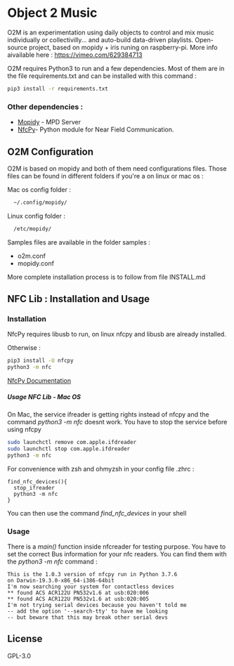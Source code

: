 

# Object 2 Music

O2M is an experimentation using daily objects to control and mix music individually or collectivilly... and auto-build data-driven playlists.
Open-source project, based on mopidy + iris runing on raspberry-pi.
More info aivailable here : https://vimeo.com/629384713

O2M requires Python3 to run and a few dependencies. Most of them are in the file requirements.txt and can be installed with this command :

```sh
pip3 install -r requirements.txt
```

### Other dependencies :

- [Mopidy](https://docs.mopidy.com/en/latest/installation/) - MPD Server
- [NfcPy](https://pypi.org/project/nfcpy/)- Python module for Near Field Communication.

## O2M Configuration

O2M is based on mopidy and both of them need configurations files. Those files can be found in different folders if you're a on linux or mac os :

Mac os config folder :

```sh
  ~/.config/mopidy/
```

Linux config folder :

```sh
  /etc/mopidy/
```

Samples files are available in the folder samples :
- o2m.conf
- mopidy.conf

More complete installation process is to follow from file INSTALL.md 

## NFC Lib : Installation and Usage

### Installation

NfcPy requires libusb to run, on linux nfcpy and libusb are already installed.

Otherwise :

```sh
pip3 install -U nfcpy
python3 -m nfc
```

[NfcPy Documentation](https://nfcpy.readthedocs.io/en/latest/topics/get-started.html)

##### Usage NFC Lib - Mac OS

On Mac, the service ifreader is getting rights instead of nfcpy and the command _python3 -m nfc_ doesnt work. You have to stop the service before using nfcpy

```sh
sudo launchctl remove com.apple.ifdreader
sudo launchctl stop com.apple.ifdreader
python3 -m nfc
```

For convenience with zsh and ohmyzsh in your config file .zhrc :

```
find_nfc_devices(){
  stop_ifreader
  python3 -m nfc
}
```

You can then use the command _find_nfc_devices_ in your shell

### Usage

There is a _main()_ function inside nfcreader for testing purpose. You have to set the correct Bus information for your nfc readers. You can find them with the _python3 -m nfc_ command :

```
This is the 1.0.3 version of nfcpy run in Python 3.7.6
on Darwin-19.3.0-x86_64-i386-64bit
I'm now searching your system for contactless devices
** found ACS ACR122U PN532v1.6 at usb:020:006
** found ACS ACR122U PN532v1.6 at usb:020:005
I'm not trying serial devices because you haven't told me
-- add the option '--search-tty' to have me looking
-- but beware that this may break other serial devs
```


## License

GPL-3.0
